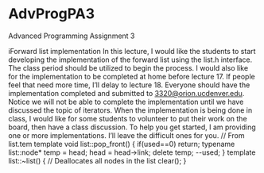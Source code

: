 AdvProgPA3
==========

Advanced Programming Assignment 3

iForward list implementation
In this lecture, I would like the students to start developing the
implementation of the forward list using the list.h interface. The class 
period should be utilized to begin the process. I would also like for the 
implementation to be completed at home before lecture
17. If people feel that need more time, I’ll delay to lecture 18. Everyone
should have the implementation completed and submitted to 3320@orion.ucdenver.edu. Notice we
will not be able to complete the implementation until we have discussed the topic of
iterators. When the implementation is being done in class, I would like for some students
to volunteer to put their work on the board, then have a class discussion.
To help you get started, I am providing one or more implementations. I’ll leave
the difficult ones for you.
// From list.tem
template <typename T>
void list<T>::pop_front()
{
    if(used==0) return;
    typename list<T>::node* temp = head;
    head = head->link;
    delete temp;
    --used;
}
template <typename T>
list<T>::~list()
{
    // Deallocates all nodes in the list
    clear();
}
